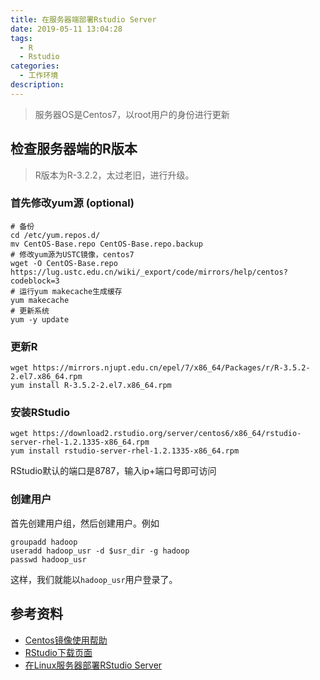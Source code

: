 ```yaml
---
title: 在服务器端部署Rstudio Server
date: 2019-05-11 13:04:28
tags:
  - R
  - Rstudio
categories:
  - 工作环境
description:
---
```


> 服务器OS是Centos7，以root用户的身份进行更新

<!-- more -->

## 检查服务器端的R版本

> R版本为R-3.2.2，太过老旧，进行升级。

### 首先修改yum源 (optional)

```shell
# 备份
cd /etc/yum.repos.d/
mv CentOS-Base.repo CentOS-Base.repo.backup
# 修改yum源为USTC镜像，centos7
wget -O CentOS-Base.repo https://lug.ustc.edu.cn/wiki/_export/code/mirrors/help/centos?codeblock=3
# 运行yum makecache生成缓存
yum makecache
# 更新系统
yum -y update
```

### 更新R

```
wget https://mirrors.njupt.edu.cn/epel/7/x86_64/Packages/r/R-3.5.2-2.el7.x86_64.rpm
yum install R-3.5.2-2.el7.x86_64.rpm
```

### 安装RStudio

```shell
wget https://download2.rstudio.org/server/centos6/x86_64/rstudio-server-rhel-1.2.1335-x86_64.rpm
yum install rstudio-server-rhel-1.2.1335-x86_64.rpm
```

RStudio默认的端口是8787，输入ip+端口号即可访问

### 创建用户

首先创建用户组，然后创建用户。例如

```shell
groupadd hadoop
useradd hadoop_usr -d $usr_dir -g hadoop
passwd hadoop_usr
```

这样，我们就能以`hadoop_usr`用户登录了。



## 参考资料

- [Centos镜像使用帮助](<https://lug.ustc.edu.cn/wiki/mirrors/help/centos>)
- [RStudio下载页面](<https://www.rstudio.com/products/rstudio/download-server/>)
- [在Linux服务器部署RStudio Server](<https://www.cnblogs.com/litao1105/p/4780686.html>)